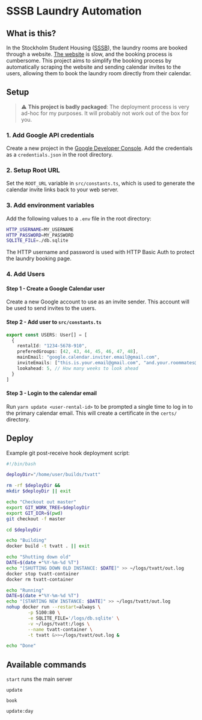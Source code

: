 # SSSB Laundry Automation

## What is this?

In the Stockholm Student Housing ([SSSB](https://sssb.se/)), the laundry rooms are booked through a website.
[The website](https://sssb.aptustotal.se/AptusPortal/Account/Login) is slow, and the booking process is cumbersome.
This project aims to simplify the booking process by automatically scraping the website and sending calendar invites to the users, allowing them to book the laundry room directly from their calendar.

## Setup

> ⚠️ **This project is badly packaged**: The deployment process is very ad-hoc for my purposes. It will probably not work out of the box for you.

### 1. Add Google API credentials

Create a new project in the [Google Developer Console](https://console.developers.google.com/).
Add the credentials as a `credentials.json` in the root directory.

### 2. Setup Root URL

Set the `ROOT_URL` variable in `src/constants.ts`, which is used to generate the calendar invite links back to your web server.

### 3. Add environment variables

Add the following values to a `.env` file in the root directory:

```bash
HTTP_USERNAME=MY_USERNAME
HTTP_PASSWORD=MY_PASSWORD
SQLITE_FILE=./db.sqlite
```

The HTTP username and password is used with HTTP Basic Auth to protect the laundry booking page.

### 4. Add Users

#### Step 1 - Create a Google Calendar user

Create a new Google account to use as an invite sender. This account will be used to send invites to the users.

#### Step 2 - Add user to `src/constants.ts`

```typescript
export const USERS: User[] = [
  {
    rentalId: "1234-5678-910",
    preferedGroups: [42, 43, 44, 45, 46, 47, 48],
    mainEmail: "google.calendar.inviter.email@gmail.com",
    inviteEmails: ["this.is.your.email@gmail.com", "and.your.roommates@gmail.com"],
    lookahead: 5, // How many weeks to look ahead
  }
]
```

#### Step 3 - Login to the calendar email

Run `yarn update <user-rental-id>` to be prompted a single time to log in to the primary calendar email.
This will create a certificate in the `certs/` directory.

## Deploy

Example git post-receive hook deployment script:

```bash
#!/bin/bash

deployDir="/home/user/builds/tvatt"

rm -rf $deployDir &&
mkdir $deployDir || exit

echo "Checkout out master"
export GIT_WORK_TREE=$deployDir
export GIT_DIR=$(pwd)
git checkout -f master

cd $deployDir

echo "Building"
docker build -t tvatt . || exit

echo "Shutting down old"
DATE=$(date +"%Y-%m-%d %T")
echo "[SHUTTING DOWN OLD INSTANCE: $DATE]" >> ~/logs/tvatt/out.log
docker stop tvatt-container
docker rm tvatt-container

echo "Running"
DATE=$(date +"%Y-%m-%d %T")
echo "[STARTING NEW INSTANCE: $DATE]" >> ~/logs/tvatt/out.log
nohup docker run --restart=always \
        -p 5100:80 \
        -e SQLITE_FILE='/logs/db.sqlite' \
        -v ~/logs/tvatt:/logs \
        --name tvatt-container \
        -t tvatt &>>~/logs/tvatt/out.log &

echo "Done"
```

## Available commands

`start` runs the main server

`update`

`book`

`update:day`
